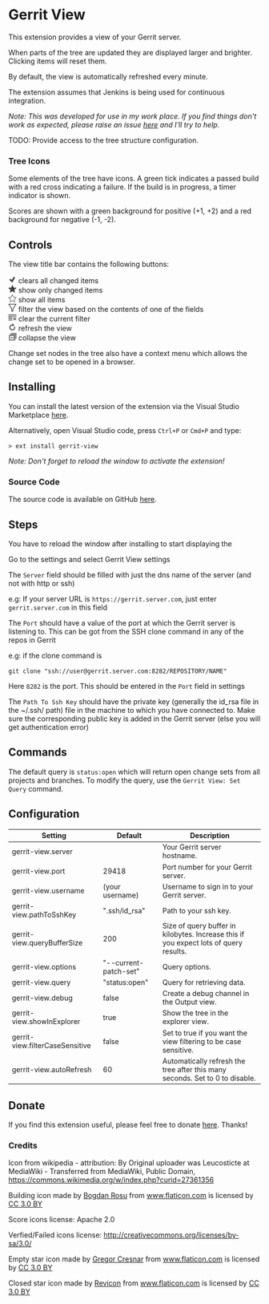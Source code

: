 # Gerrit View

This extension provides a view of your Gerrit server.

When parts of the tree are updated they are displayed larger and brighter. Clicking items will reset them.

By default, the view is automatically refreshed every minute.

The extension assumes that Jenkins is being used for continuous integration.

*Note: This was developed for use in my work place. If you find things don't work as expected, please raise an issue [here](https://github.com/Gruntfuggly/gerrit-view/issues) and I'll try to help.*

TODO: Provide access to the tree structure configuration.

### Tree Icons

Some elements of the tree have icons. A green tick indicates a passed build with a red cross indicating a failure. If the build is in progress, a timer indicator is shown.

Scores are shown with a green background for positive (+1, +2) and a red background for negative (-1, -2).

## Controls

The view title bar contains the following buttons:

<img src="https://raw.githubusercontent.com/Gruntfuggly/gerrit-view/master/resources/tick.png" height="16px"> clears all changed items<br>
<img src="https://raw.githubusercontent.com/Gruntfuggly/gerrit-view/master/resources/star.png" height="16px"/> show only changed items<br>
<img src="https://raw.githubusercontent.com/Gruntfuggly/gerrit-view/master/resources/empty-star.png" height="16px"/> show all items<br>
<img src="https://raw.githubusercontent.com/Gruntfuggly/gerrit-view/master/resources/filter.png" height="16px"> filter the view based on the contents of one of the fields<br>
<img src="https://raw.githubusercontent.com/Gruntfuggly/gerrit-view/master/resources/clear-filter.png" height="16px"> clear the current filter<br>
<img src="https://raw.githubusercontent.com/Gruntfuggly/gerrit-view/master/resources/refresh.png" height="16px"> refresh the view<br>
<img src="https://raw.githubusercontent.com/Gruntfuggly/gerrit-view/master/resources/collapse.png" height="16px"> collapse the view<br>


Change set nodes in the tree also have a context menu which allows the change set to be opened in a browser.


## Installing

You can install the latest version of the extension via the Visual Studio Marketplace [here](https://marketplace.visualstudio.com/items?itemName=Gruntfuggly.gerrit-view).

Alternatively, open Visual Studio code, press `Ctrl+P` or `Cmd+P` and type:

    > ext install gerrit-view

*Note: Don't forget to reload the window to activate the extension!*

### Source Code

The source code is available on GitHub [here](https://github.com/Gruntfuggly/gerrit-view).

## Steps

You have to reload the window after installing to start displaying the 

Go to the settings and select Gerrit View settings

The `Server` field should be filled with just the dns name of the server (and not with http or ssh)

e.g:
If your server URL is `https://gerrit.server.com`, just enter `gerrit.server.com` in this field

The `Port` should have a value of the port at which the Gerrit server is listening to.
This can be got from the SSH clone command in any of the repos in Gerrit 

e.g: if the clone command is 
```
git clone "ssh://user@gerrit.server.com:8282/REPOSITORY/NAME"
```
Here `8282` is the port. This should be entered in the `Port` field in settings


The `Path To Ssh Key` should have the private key (generally the id_rsa file in the ~/.ssh/ path) file in the machine to which you have connected to. Make sure the corresponding public key is added in the Gerrit server (else you will get authentication error)





## Commands

The default query is `status:open` which will return open change sets from all projects and branches. To modify the query, use the `Gerrit View: Set Query` command.

## Configuration

| Setting                         | Default               | Description                                                                           |
|---------------------------------|-----------------------|---------------------------------------------------------------------------------------|
| gerrit-view.server              |                       | Your Gerrit server hostname.                                                          |
| gerrit-view.port                | 29418                 | Port number for your Gerrit server.                                                   |
| gerrit-view.username            | (your username)       | Username to sign in to your Gerrit server.                                            |
| gerrit-view.pathToSshKey        | ".ssh/id_rsa"         | Path to your ssh key.                                                                 |
| gerrit-view.queryBufferSize     | 200                   | Size of query buffer in kilobytes. Increase this if you expect lots of query results. |
| gerrit-view.options             | "--current-patch-set" | Query options.                                                                        |
| gerrit-view.query               | "status:open"         | Query for retrieving data.                                                            |
| gerrit-view.debug               | false                 | Create a debug channel in the Output view.                                            |
| gerrit-view.showInExplorer      | true                  | Show the tree in the explorer view.                                                   |
| gerrit-view.filterCaseSensitive | false                 | Set to true if you want the view filtering to be case sensitive.                      |
| gerrit-view.autoRefresh         | 60                    | Automatically refresh the tree after this many seconds. Set to 0 to disable.          |

## Donate

If you find this extension useful, please feel free to donate <a href="https://paypal.me/Gruntfuggly">here</a>. Thanks!

### Credits

Icon from wikipedia - attribution: By Original uploader was Leucosticte at MediaWiki - Transferred from MediaWiki, Public Domain, https://commons.wikimedia.org/w/index.php?curid=27361356

Building icon made by <a href="https://www.flaticon.com/authors/bogdan-rosu" title="Bogdan Rosu">Bogdan Rosu</a> from <a href="https://www.flaticon.com/" title="Flaticon">www.flaticon.com</a> is licensed by <a href="http://creativecommons.org/licenses/by/3.0/" title="Creative Commons BY 3.0" target="_blank">CC 3.0 BY</a>

Score icons license: Apache 2.0

Verfied/Failed icons license: http://creativecommons.org/licenses/by-sa/3.0/

Empty star icon made by <a href="https://www.flaticon.com/authors/gregor-cresnar" title="Gregor Cresnar">Gregor Cresnar</a> from <a href="https://www.flaticon.com/" title="Flaticon">www.flaticon.com</a> is licensed by <a href="http://creativecommons.org/licenses/by/3.0/" title="Creative Commons BY 3.0" target="_blank">CC 3.0 BY</a>

Closed star icon made by <a href="https://www.flaticon.com/authors/revicon" title="Revicon">Revicon</a> from <a href="https://www.flaticon.com/" title="Flaticon">www.flaticon.com</a> is licensed by
<a href="http://creativecommons.org/licenses/by/3.0/" title="Creative Commons BY 3.0" target="_blank">CC 3.0 BY</a>
